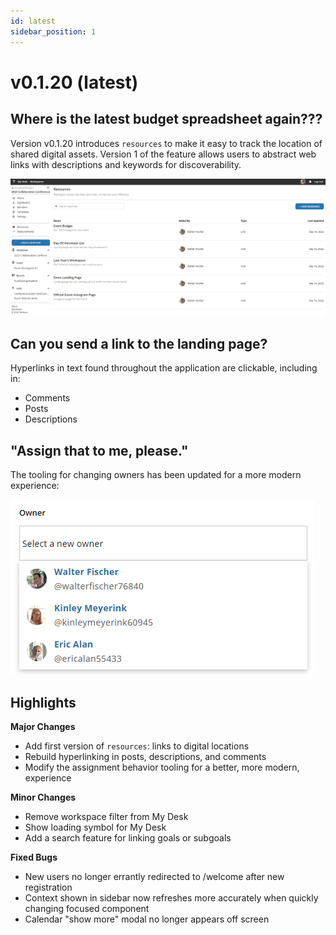 ```yaml
---
id: latest
sidebar_position: 1
---
```


# v0.1.20 (latest)  
## Where is the latest budget spreadsheet again???
Version v0.1.20 introduces `resources` to make it easy to track the location of shared digital assets.  Version 1 of the feature allows users to abstract web links with descriptions and keywords for discoverability.  
  
[![Resources](../assets/v0120-resources-3.png)](../assets/v0120-resources-3.png)  
  
## Can you send a link to the landing page?  
Hyperlinks in text found throughout the application are clickable, including in:  
- Comments  
- Posts  
- Descriptions  
  
## "Assign that to me, please."  
The tooling for changing owners has been updated for a more modern experience:  
  
[![Owner Gadget](../assets/v0120-owner-gadget.png)](../assets/v0120-owner-gadget.png)  


## Highlights
  
**Major Changes**  
- Add first version of `resources`: links to digital locations  
- Rebuild hyperlinking in posts, descriptions, and comments  
- Modify the assignment behavior tooling for a better, more modern, experience
  
**Minor Changes**  
- Remove workspace filter from My Desk  
- Show loading symbol for My Desk  
- Add a search feature for linking goals or subgoals  
  
**Fixed Bugs**  
- New users no longer errantly redirected to /welcome after new registration  
- Context shown in sidebar now refreshes more accurately when quickly changing focused component  
- Calendar "show more" modal no longer appears off screen